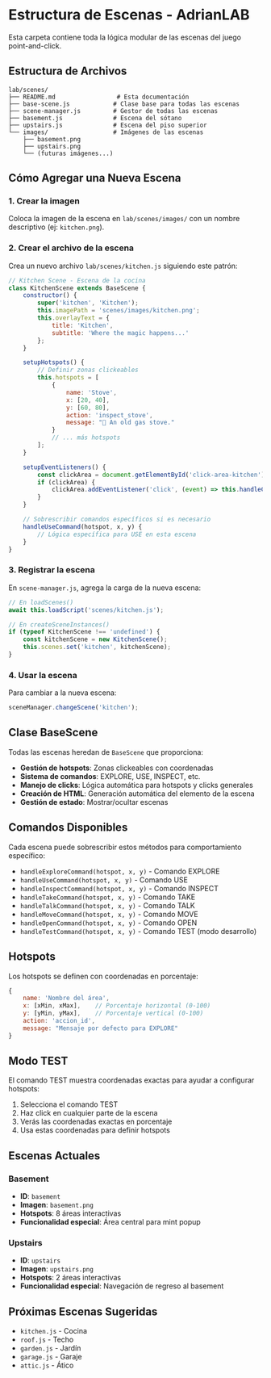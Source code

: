 # Estructura de Escenas - AdrianLAB

Esta carpeta contiene toda la lógica modular de las escenas del juego point-and-click.

## Estructura de Archivos

```
lab/scenes/
├── README.md                 # Esta documentación
├── base-scene.js            # Clase base para todas las escenas
├── scene-manager.js         # Gestor de todas las escenas
├── basement.js              # Escena del sótano
├── upstairs.js              # Escena del piso superior
└── images/                  # Imágenes de las escenas
    ├── basement.png
    ├── upstairs.png
    └── (futuras imágenes...)
```

## Cómo Agregar una Nueva Escena

### 1. Crear la imagen
Coloca la imagen de la escena en `lab/scenes/images/` con un nombre descriptivo (ej: `kitchen.png`).

### 2. Crear el archivo de la escena
Crea un nuevo archivo `lab/scenes/kitchen.js` siguiendo este patrón:

```javascript
// Kitchen Scene - Escena de la cocina
class KitchenScene extends BaseScene {
    constructor() {
        super('kitchen', 'Kitchen');
        this.imagePath = 'scenes/images/kitchen.png';
        this.overlayText = {
            title: 'Kitchen',
            subtitle: 'Where the magic happens...'
        };
    }

    setupHotspots() {
        // Definir zonas clickeables
        this.hotspots = [
            {
                name: 'Stove',
                x: [20, 40],
                y: [60, 80],
                action: 'inspect_stove',
                message: "💬 An old gas stove."
            }
            // ... más hotspots
        ];
    }

    setupEventListeners() {
        const clickArea = document.getElementById('click-area-kitchen');
        if (clickArea) {
            clickArea.addEventListener('click', (event) => this.handleClick(event));
        }
    }

    // Sobrescribir comandos específicos si es necesario
    handleUseCommand(hotspot, x, y) {
        // Lógica específica para USE en esta escena
    }
}
```

### 3. Registrar la escena
En `scene-manager.js`, agrega la carga de la nueva escena:

```javascript
// En loadScenes()
await this.loadScript('scenes/kitchen.js');

// En createSceneInstances()
if (typeof KitchenScene !== 'undefined') {
    const kitchenScene = new KitchenScene();
    this.scenes.set('kitchen', kitchenScene);
}
```

### 4. Usar la escena
Para cambiar a la nueva escena:

```javascript
sceneManager.changeScene('kitchen');
```

## Clase BaseScene

Todas las escenas heredan de `BaseScene` que proporciona:

- **Gestión de hotspots**: Zonas clickeables con coordenadas
- **Sistema de comandos**: EXPLORE, USE, INSPECT, etc.
- **Manejo de clicks**: Lógica automática para hotspots y clicks generales
- **Creación de HTML**: Generación automática del elemento de la escena
- **Gestión de estado**: Mostrar/ocultar escenas

## Comandos Disponibles

Cada escena puede sobrescribir estos métodos para comportamiento específico:

- `handleExploreCommand(hotspot, x, y)` - Comando EXPLORE
- `handleUseCommand(hotspot, x, y)` - Comando USE
- `handleInspectCommand(hotspot, x, y)` - Comando INSPECT
- `handleTakeCommand(hotspot, x, y)` - Comando TAKE
- `handleTalkCommand(hotspot, x, y)` - Comando TALK
- `handleMoveCommand(hotspot, x, y)` - Comando MOVE
- `handleOpenCommand(hotspot, x, y)` - Comando OPEN
- `handleTestCommand(hotspot, x, y)` - Comando TEST (modo desarrollo)

## Hotspots

Los hotspots se definen con coordenadas en porcentaje:

```javascript
{
    name: 'Nombre del área',
    x: [xMin, xMax],    // Porcentaje horizontal (0-100)
    y: [yMin, yMax],    // Porcentaje vertical (0-100)
    action: 'accion_id',
    message: "Mensaje por defecto para EXPLORE"
}
```

## Modo TEST

El comando TEST muestra coordenadas exactas para ayudar a configurar hotspots:

1. Selecciona el comando TEST
2. Haz click en cualquier parte de la escena
3. Verás las coordenadas exactas en porcentaje
4. Usa estas coordenadas para definir hotspots

## Escenas Actuales

### Basement
- **ID**: `basement`
- **Imagen**: `basement.png`
- **Hotspots**: 8 áreas interactivas
- **Funcionalidad especial**: Área central para mint popup

### Upstairs
- **ID**: `upstairs`
- **Imagen**: `upstairs.png`
- **Hotspots**: 2 áreas interactivas
- **Funcionalidad especial**: Navegación de regreso al basement

## Próximas Escenas Sugeridas

- `kitchen.js` - Cocina
- `roof.js` - Techo
- `garden.js` - Jardín
- `garage.js` - Garaje
- `attic.js` - Ático 